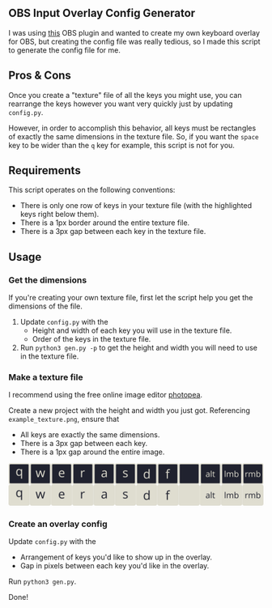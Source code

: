 ## OBS Input Overlay Config Generator

I was using [this](https://github.com/univrsal/input-overlay) OBS plugin and wanted to create my own keyboard overlay for OBS,
but creating the config file was really tedious, so I made this script to generate the config file for me.

## Pros & Cons
Once you create a "texture" file of all the keys you might use,
you can rearrange the keys however you want very quickly just by updating `config.py`.

However, in order to accomplish this behavior,
all keys must be rectangles of exactly the same dimensions in the texture file.
So, if you want the `space` key to be wider than the `q` key for example, this script is not for you.

## Requirements
This script operates on the following conventions:
- There is only one row of keys in your texture file (with the highlighted keys right below them).
- There is a 1px border around the entire texture file.
- There is a 3px gap between each key in the texture file.

## Usage

### Get the dimensions

If you're creating your own texture file,
first let the script help you get the dimensions of the file.

1. Update `config.py` with the
	- Height and width of each key you will use in the texture file.
	- Order of the keys in the texture file.
1. Run `python3 gen.py -p` to get the height and width you will need to use in the texture file.

### Make a texture file
I recommend using the free online image editor [photopea](https://www.photopea.com/).

Create a new project with the height and width you just got.
Referencing `example_texture.png`, ensure that
- All keys are exactly the same dimensions.
- There is a 3px gap between each key.
- There is a 1px gap around the entire image.

![example texture file](/example_texture.png)

### Create an overlay config
Update `config.py` with the

- Arrangement of keys you'd like to show up in the overlay.
- Gap in pixels between each key you'd like in the overlay.

Run `python3 gen.py`.

Done!
